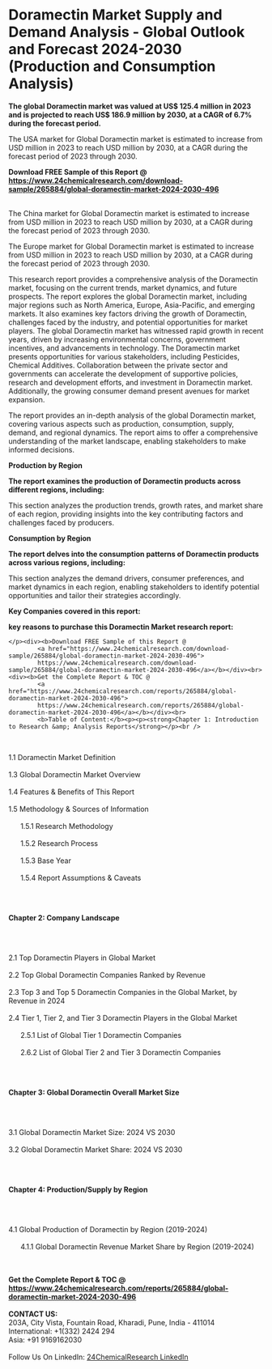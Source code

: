 <h1>Doramectin Market Supply and Demand Analysis - Global Outlook and Forecast 2024-2030 (Production and Consumption Analysis)</h1><p><strong>The global Doramectin market was valued at US$ 125.4 million in 2023 and is projected to reach US$ 186.9 million by 2030, at a CAGR of 6.7% during the forecast period.</strong></p><p>
</p><p>The USA market for Global Doramectin market is estimated to increase from USD million in 2023 to reach USD million by 2030, at a CAGR during the forecast period of 2023 through 2030.</p><div><b>Download FREE Sample of this Report @ 
            <a href="https://www.24chemicalresearch.com/download-sample/265884/global-doramectin-market-2024-2030-496">
            https://www.24chemicalresearch.com/download-sample/265884/global-doramectin-market-2024-2030-496</a></b></div><br><p>
</p><p>The China market for Global Doramectin market is estimated to increase from USD million in 2023 to reach USD million by 2030, at a CAGR during the forecast period of 2023 through 2030.</p><p>
</p><p>The Europe market for Global Doramectin market is estimated to increase from USD million in 2023 to reach USD million by 2030, at a CAGR during the forecast period of 2023 through 2030.</p><p>
</p><p>This research report provides a comprehensive analysis of the Doramectin market, focusing on the current trends, market dynamics, and future prospects. The report explores the global Doramectin market, including major regions such as North America, Europe, Asia-Pacific, and emerging markets. It also examines key factors driving the growth of Doramectin, challenges faced by the industry, and potential opportunities for market players. The global Doramectin market has witnessed rapid growth in recent years, driven by increasing environmental concerns, government incentives, and advancements in technology. The Doramectin market presents opportunities for various stakeholders, including Pesticides, Chemical Additives. Collaboration between the private sector and governments can accelerate the development of supportive policies, research and development efforts, and investment in Doramectin market. Additionally, the growing consumer demand present avenues for market expansion. </p><p>
</p><p>The report provides an in-depth analysis of the global Doramectin market, covering various aspects such as production, consumption, supply, demand, and regional dynamics. The report aims to offer a comprehensive understanding of the market landscape, enabling stakeholders to make informed decisions.</p><p>
</p><p><strong>Production by Region</strong></p><p>
</p><p><strong>The report examines the production of Doramectin products across different regions, including:</strong></p><p>
</p><p>
</p><p>This section analyzes the production trends, growth rates, and market share of each region, providing insights into the key contributing factors and challenges faced by producers.</p><p>
</p><p><strong>Consumption by Region</strong></p><p>
</p><p><strong>The report delves into the consumption patterns of Doramectin products across various regions, including:</strong></p><p>
</p><p>
	</p><p>
</p><p>This section analyzes the demand drivers, consumer preferences, and market dynamics in each region, enabling stakeholders to identify potential opportunities and tailor their strategies accordingly.</p><p>
<strong>Key Companies covered in this report:</strong></p><p>
</p><p>
</p><p><strong>key reasons to purchase this Doramectin Market research report:</strong></p><p>

	</p><div><b>Download FREE Sample of this Report @ 
            <a href="https://www.24chemicalresearch.com/download-sample/265884/global-doramectin-market-2024-2030-496">
            https://www.24chemicalresearch.com/download-sample/265884/global-doramectin-market-2024-2030-496</a></b></div><br><div><b>Get the Complete Report & TOC @ 
            <a href="https://www.24chemicalresearch.com/reports/265884/global-doramectin-market-2024-2030-496">
            https://www.24chemicalresearch.com/reports/265884/global-doramectin-market-2024-2030-496</a></b></div><br>
            <b>Table of Content:</b><p><p><strong>Chapter 1: Introduction to Research &amp; Analysis Reports</strong></p><br />
<br />
<p>1.1 Doramectin  Market Definition<br /><br />
1.3 Global Doramectin  Market Overview<br /><br />
1.4 Features &amp; Benefits of This Report<br /><br />
1.5 Methodology &amp; Sources of Information<br /><br />
&nbsp;&nbsp;&nbsp;&nbsp;&nbsp; 1.5.1 Research Methodology<br /><br />
&nbsp;&nbsp;&nbsp;&nbsp;&nbsp; 1.5.2 Research Process<br /><br />
&nbsp;&nbsp;&nbsp;&nbsp;&nbsp; 1.5.3 Base Year<br /><br />
&nbsp;&nbsp;&nbsp;&nbsp;&nbsp; 1.5.4 Report Assumptions &amp; Caveats</p><br />
<br />
<p><strong>Chapter 2: Company Landscape</strong></p><br />
<br />
<p>2.1 Top Doramectin  Players in Global Market<br /><br />
2.2 Top Global Doramectin  Companies Ranked by Revenue<br /><br />
2.3 Top 3 and Top 5 Doramectin  Companies in the Global Market, by Revenue in 2024<br /><br />
2.4 Tier 1, Tier 2, and Tier 3 Doramectin  Players in the Global Market<br /><br />
&nbsp;&nbsp;&nbsp;&nbsp;&nbsp; 2.5.1 List of Global Tier 1 Doramectin  Companies<br /><br />
&nbsp;&nbsp;&nbsp;&nbsp;&nbsp; 2.6.2 List of Global Tier 2 and Tier 3 Doramectin  Companies</p><br />
<br />
<p><strong>Chapter 3: Global Doramectin  Overall Market Size</strong></p><br />
<br />
<p>3.1 Global Doramectin  Market Size: 2024 VS 2030<br /><br />
3.2 Global Doramectin  Market Share: 2024 VS 2030</p><br />
<br />
<p><strong>Chapter 4: Production/Supply by Region</strong></p><br />
<br />
<p>4.1 Global Production of Doramectin  by Region (2019-2024)<br /><br />
&nbsp;&nbsp;&nbsp;&nbsp;&nbsp; 4.1.1 Global Doramectin  Revenue Market Share by Region (2019-2024)<br /><br />
&nbsp;&nbsp;&nbsp;&nbsp;&nbsp; </p><div><b>Get the Complete Report & TOC @ 
            <a href="https://www.24chemicalresearch.com/reports/265884/global-doramectin-market-2024-2030-496">
            https://www.24chemicalresearch.com/reports/265884/global-doramectin-market-2024-2030-496</a></b></div><br><b>CONTACT US:</b><br>
            203A, City Vista, Fountain Road, Kharadi, Pune, India - 411014<br>
            International: +1(332) 2424 294<br>
            Asia: +91 9169162030 <br><br>
            Follow Us On LinkedIn: <a href="https://www.linkedin.com/company/24chemicalresearch/">24ChemicalResearch LinkedIn</a>